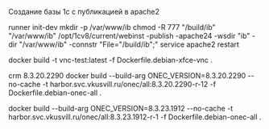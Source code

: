 

Создание базы 1с с публикацией в apache2

runner init-dev
mkdir -p /var/www/ib
chmod -R 777 "/build/ib" "/var/www/ib"
/opt/1cv8/current/webinst -publish -apache24 -wsdir "ib" -dir "/var/www/ib" -connstr "File=\"/build/ib\";"
service apache2 restart



docker build -t vnc-test:latest -f Dockerfile.debian-xfce-vnc .

crm
8.3.20.2290
docker build --build-arg ONEC_VERSION=8.3.20.2290 --no-cache -t harbor.svc.vkusvill.ru/onec/all:8.3.20.2290-r-12 -f Dockerfile.debian-onec-all .

docker build --build-arg ONEC_VERSION=8.3.23.1912 --no-cache -t harbor.svc.vkusvill.ru/onec/all:8.3.23.1912-r-1 -f Dockerfile.debian-onec-all .
